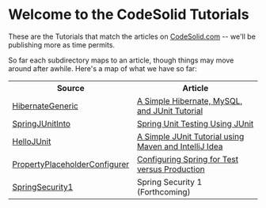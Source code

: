 Welcome to the CodeSolid Tutorials
=========

These are the Tutorials that match the articles on <a href="http://www.codesolid.com">CodeSolid.com</a> -- we'll be publishing more as time permits.

So far each subdirectory maps to an article, though things may move around after awhile.  Here's a map of what we have so far:

<table>
<tr><th>Source</th><th>Article</th></tr>
<tr>
	<td><a href="https://github.com/CodeSolid/tutorials/tree/master/HibernateGeneric">HibernateGeneric</a></td>
	<td><a href="http://www.particlewave.com/2013/05/22/a-simple-hibernate-mysql-and-junit-tutorial/">A Simple Hibernate, MySQL, and JUnit Tutorial</a></td>
</tr>
<tr>	
	<td><a href="https://github.com/CodeSolid/tutorials/tree/master/SpringJUnitIntro">SpringJUnitInto</a></td>
	<td><a href="http://www.particlewave.com/2013/05/16/spring-unit-testing-using-junit/">Spring Unit Testing Using JUnit</a></td>
</td>
</tr>

<tr>
	<td><a href="https://github.com/CodeSolid/tutorials/tree/master/HelloJUnit">HelloJUnit</a></a></td>
	<td><a href="http://codesolid.com/2013/05/11/a-simple-junit-tutorial-using-maven-and-intellij-idea/">A Simple JUnit Tutorial using Maven and IntelliJ Idea</a></td>
</tr>
<tr>
	<td><a href="https://github.com/CodeSolid/tutorials/tree/master/PropertyPlaceholderConfigurer">PropertyPlaceholderConfigurer</a></a></td>
	<td><a href="http://www.particlewave.com/2013/06/01/configuring-spring-for-test-versus-production/">Configuring Spring for Test versus Production</a></td>
</tr>
<tr>
	<td><a href="https://github.com/CodeSolid/tutorials/tree/master/SpringSecurity1">SpringSecurity1</a></a></td>
	<td>Spring Security 1 (Forthcoming)</td>
</tr>
</table>
